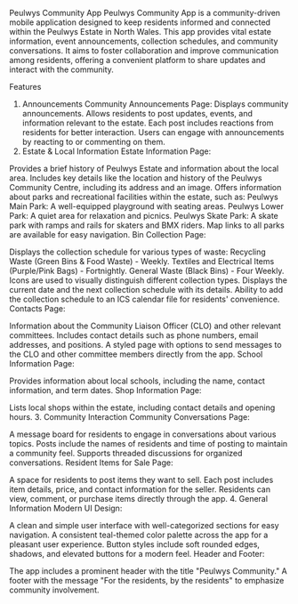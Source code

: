 Peulwys Community App
Peulwys Community App is a community-driven mobile application designed to keep residents informed and connected within the Peulwys Estate in North Wales. This app provides vital estate information, event announcements, collection schedules, and community conversations. It aims to foster collaboration and improve communication among residents, offering a convenient platform to share updates and interact with the community.

Features
1. Announcements
Community Announcements Page:
Displays community announcements.
Allows residents to post updates, events, and information relevant to the estate.
Each post includes reactions from residents for better interaction.
Users can engage with announcements by reacting to or commenting on them.
2. Estate & Local Information
Estate Information Page:

Provides a brief history of Peulwys Estate and information about the local area.
Includes key details like the location and history of the Peulwys Community Centre, including its address and an image.
Offers information about parks and recreational facilities within the estate, such as:
Peulwys Main Park: A well-equipped playground with seating areas.
Peulwys Lower Park: A quiet area for relaxation and picnics.
Peulwys Skate Park: A skate park with ramps and rails for skaters and BMX riders.
Map links to all parks are available for easy navigation.
Bin Collection Page:

Displays the collection schedule for various types of waste:
Recycling Waste (Green Bins & Food Waste) - Weekly.
Textiles and Electrical Items (Purple/Pink Bags) - Fortnightly.
General Waste (Black Bins) - Four Weekly.
Icons are used to visually distinguish different collection types.
Displays the current date and the next collection schedule with its details.
Ability to add the collection schedule to an ICS calendar file for residents' convenience.
Contacts Page:

Information about the Community Liaison Officer (CLO) and other relevant committees.
Includes contact details such as phone numbers, email addresses, and positions.
A styled page with options to send messages to the CLO and other committee members directly from the app.
School Information Page:

Provides information about local schools, including the name, contact information, and term dates.
Shop Information Page:

Lists local shops within the estate, including contact details and opening hours.
3. Community Interaction
Community Conversations Page:

A message board for residents to engage in conversations about various topics.
Posts include the names of residents and time of posting to maintain a community feel.
Supports threaded discussions for organized conversations.
Resident Items for Sale Page:

A space for residents to post items they want to sell.
Each post includes item details, price, and contact information for the seller.
Residents can view, comment, or purchase items directly through the app.
4. General Information
Modern UI Design:

A clean and simple user interface with well-categorized sections for easy navigation.
A consistent teal-themed color palette across the app for a pleasant user experience.
Button styles include soft rounded edges, shadows, and elevated buttons for a modern feel.
Header and Footer:

The app includes a prominent header with the title "Peulwys Community."
A footer with the message "For the residents, by the residents" to emphasize community involvement.

